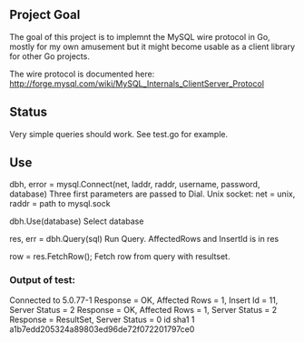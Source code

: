 Project Goal
----------------
The goal of this project is to implemnt the MySQL wire protocol in Go,
mostly for my own amusement but it might become usable as a client 
library for other Go projects.

The wire protocol is documented here: 
 http://forge.mysql.com/wiki/MySQL_Internals_ClientServer_Protocol

Status
---------------
Very simple queries should work. See test.go for example. 

Use
--------------
dbh, error = mysql.Connect(net, laddr, raddr, username, password, database)
Three first parameters are passed to Dial. Unix socket: net = unix, raddr = path to mysql.sock

dbh.Use(database)
Select database

res, err = dbh.Query(sql)
Run Query. AffectedRows and InsertId is in res

row = res.FetchRow();
Fetch row from query with resultset.


### Output of test:
Connected to 5.0.77-1
Response = OK, Affected Rows = 1, Insert Id = 11, Server Status = 2
Response = OK, Affected Rows = 1, Server Status = 2
Response = ResultSet, Server Status = 0
id      sha1
1       a1b7edd205324a89803ed96de72f072201797ce0

